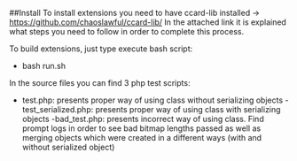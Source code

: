 ##Install
To install extensions you need to have ccard-lib installed -> https://github.com/chaoslawful/ccard-lib/
In the attached link it is explained what steps you need to follow in order to complete this process.

To build extensions, just type execute bash script:
- bash run.sh

In the source files you can find 3 php test scripts:
- test.php: presents proper way of using class without serializing objects
-test_serialized.php: presents proper way of using class with serializing objects
-bad_test.php: presents incorrect way of using class. Find prompt logs in order to see bad bitmap lengths passed as well as merging objects which were created in a different ways (with and without serialized object)


